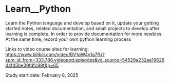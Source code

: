 # Learn__Python
Learn the Python language and develop based on it, update your getting started notes, related documentation, and small projects to develop after learning is complete. In order to provide documentation for more newbies. At the same time, record your own python learning process



Links to video course sites for learning: https://www.bilibili.com/video/BV1qW4y1a7fU?spm_id_from=333.788.videopod.episodes&vd_source=54529a232ae19626d4f45be39fdfc99f&p=65



Study start date: February 8, 2025
